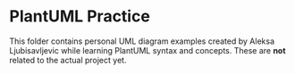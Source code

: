 # PlantUML Practice

This folder contains personal UML diagram examples created by Aleksa Ljubisavljevic while learning PlantUML syntax and concepts.
These are **not** related to the actual project yet.